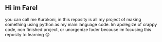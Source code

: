 ## Hi im Farel 
you can call me Kurokoni, in this reposity is all my project of making 
something using python as my main language code. Im apolegize of crappy code,
non finished project, or unorgenize foder becouse im focusing this reposity to learning 😊


